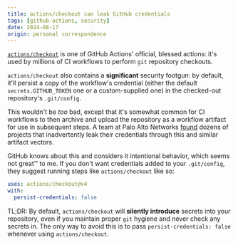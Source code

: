 ```yaml
---
title: actions/checkout can leak GitHub credentials
tags: [github-actions, security]
date: 2024-08-17
origin: personal correspondence
---
```


[`actions/checkout`] is one of GitHub Actions' official, blessed actions:
it's used by millions of CI workflows to perform `git` repository checkouts.

`actions/checkout` also contains a **significant** security footgun:
by default, it'll persist a copy of the workflow's credential
(either the default `secrets.GITHUB_TOKEN` one or a custom-supplied one)
in the checked-out repository's `.git/config`.

This wouldn't be _too_ bad, except that it's somewhat common for CI workflows
to then archive and upload the repository as a workflow artifact for use in
subsequent steps. A team at Palo Alto Networks [found] dozens of projects
that inadvertently leak their credentials through this and similar artifact
vectors.

GitHub knows about this and considers it intentional behavior, which seems
not great&trade; to me. If you don't want credentials added to your
`.git/config`, they suggest running steps like `actions/checkout` like so:

```yaml
uses: actions/checkout@v4
with:
  persist-credentials: false
```

TL;DR: By default, `actions/checkout` will **silently introduce** secrets
into your repository, even if you maintain proper `git` hygiene and never
check any secrets in. The only way to avoid this is to pass
`persist-credentials: false` whenever using `actions/checkout`.

[`actions/checkout`]: https://github.com/actions/checkout

[found]: https://unit42.paloaltonetworks.com/github-repo-artifacts-leak-tokens/
